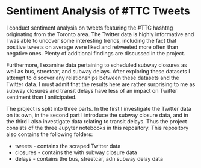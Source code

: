 # Sentiment Analysis of #TTC Tweets
I conduct sentiment analysis on tweets featuring the #TTC hashtag originating from the Toronto area. The Twitter data is highly informative and I was able to uncover some interesting trends, including the fact that positive tweets on average were liked and retweeted more often than negative ones. Plenty of additional findings are discussed in the project.

Furthermore, I examine data pertaining to scheduled subway closures as well as bus, streetcar, and subway delays. After exploring these datasets I attempt to discover any relationships between these datasets and the Twitter data. I must admit that the results here are rather surprising to me as subway closures and transit delays have less of an impact on Twitter sentiment than I anticipated.

The project is split into three parts. In the first I investigate the Twitter data on its own, in the second part I introduce the subway closure data, and in the third I also investigate data relating to transit delays. Thus the project consists of the three Jupyter notebooks in this repository. This repository also contains the following folders:

* tweets - contains the scraped Twitter data
* closures - contains the with subway closure data
* delays - contains the bus, streetcar, adn subway delay data
